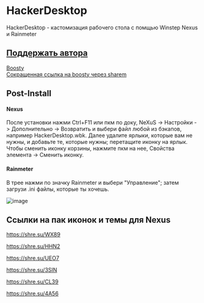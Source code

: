# HackerDesktop
HackerDesktop - кастомизация рабочего стола с помщью Winstep Nexus и Rainmeter

## [Поддержать автора](https://shre.su/F2FH)
[Boosty](https://boosty.to/scode18/donate)<br>
[Сокращенная ссылка на boosty через sharem](https://shre.su/F2FH)

## Post-Install

#### Nexus
После установки нажми Ctrl+F11 или пкм по доку, NeXuS -> Настройки -> Дополнительно -> Возвратить и выбери файл любой из бэкапов, например HackerDesktop.wbk.
Далее удалите ярлыки, которые вам не нужны, и добавьте те, которые нужны; перетащите иконку на ярлык.
Чтобы сменить иконку корзины, нажмите пкм на нее, Свойства элемента -> Сменить иконку.

#### Rainmeter
В трее нажми по значку Rainmeter и выбери "Управление"; затем загрузи .ini файлы, которые ты хочешь.

![image](https://github.com/scode18/HackerDesktop/assets/98618381/73226682-6527-4ac7-90ed-f5160ffbd523)

## Ссылки на пак иконок и темы для Nexus
https://shre.su/WX89

https://shre.su/HHN2

https://shre.su/UEO7

https://shre.su/3SIN

https://shre.su/CL39

https://shre.su/4A56
